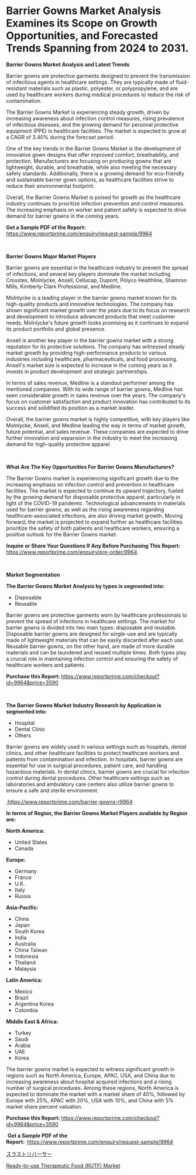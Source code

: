 <p><h1>Barrier Gowns Market Analysis Examines its Scope on Growth Opportunities, and Forecasted Trends Spanning from 2024 to 2031.</h1></p><p><strong>Barrier Gowns Market Analysis and Latest Trends</strong></p>
<p><p>Barrier gowns are protective garments designed to prevent the transmission of infectious agents in healthcare settings. They are typically made of fluid-resistant materials such as plastic, polyester, or polypropylene, and are used by healthcare workers during medical procedures to reduce the risk of contamination.</p><p>The Barrier Gowns Market is experiencing steady growth, driven by increasing awareness about infection control measures, rising prevalence of infectious diseases, and the growing demand for personal protective equipment (PPE) in healthcare facilities. The market is expected to grow at a CAGR of 3.40% during the forecast period.</p><p>One of the key trends in the Barrier Gowns Market is the development of innovative gown designs that offer improved comfort, breathability, and protection. Manufacturers are focusing on producing gowns that are lightweight, durable, and breathable, while also meeting the necessary safety standards. Additionally, there is a growing demand for eco-friendly and sustainable barrier gown options, as healthcare facilities strive to reduce their environmental footprint.</p><p>Overall, the Barrier Gowns Market is poised for growth as the healthcare industry continues to prioritize infection prevention and control measures. The increasing emphasis on worker and patient safety is expected to drive demand for barrier gowns in the coming years.</p></p>
<p><strong>Get a Sample PDF of the Report:&nbsp;</strong> <a href="https://www.reportprime.com/enquiry/request-sample/9964">https://www.reportprime.com/enquiry/request-sample/9964</a></p>
<p>&nbsp;</p>
<p><strong>Barrier Gowns Major Market Players</strong></p>
<p><p>Barrier gowns are essential in the healthcare industry to prevent the spread of infections, and several key players dominate the market including Crosstex, Molnlycke, Ansell, Cellucap, Dupont, Polyco Healthline, Shamron Mills, Kimberly-Clark Professional, and Medline.</p><p>Molnlycke is a leading player in the barrier gowns market known for its high-quality products and innovative technologies. The company has shown significant market growth over the years due to its focus on research and development to introduce advanced products that meet customer needs. Molnlycke's future growth looks promising as it continues to expand its product portfolio and global presence.</p><p>Ansell is another key player in the barrier gowns market with a strong reputation for its protective solutions. The company has witnessed steady market growth by providing high-performance products to various industries including healthcare, pharmaceuticals, and food processing. Ansell's market size is expected to increase in the coming years as it invests in product development and strategic partnerships.</p><p>In terms of sales revenue, Medline is a standout performer among the mentioned companies. With its wide range of barrier gowns, Medline has seen considerable growth in sales revenue over the years. The company's focus on customer satisfaction and product innovation has contributed to its success and solidified its position as a market leader.</p><p>Overall, the barrier gowns market is highly competitive, with key players like Molnlycke, Ansell, and Medline leading the way in terms of market growth, future potential, and sales revenue. These companies are expected to drive further innovation and expansion in the industry to meet the increasing demand for high-quality protective apparel.</p></p>
<p>&nbsp;</p>
<p><strong>What Are The Key Opportunities For Barrier Gowns Manufacturers?</strong></p>
<p><p>The Barrier Gowns market is experiencing significant growth due to the increasing emphasis on infection control and prevention in healthcare facilities. The market is expected to continue its upward trajectory, fueled by the growing demand for disposable protective apparel, particularly in light of the COVID-19 pandemic. Technological advancements in materials used for barrier gowns, as well as the rising awareness regarding healthcare-associated infections, are also driving market growth. Moving forward, the market is projected to expand further as healthcare facilities prioritize the safety of both patients and healthcare workers, ensuring a positive outlook for the Barrier Gowns market.</p></p>
<p><strong>Inquire or Share Your Questions If Any Before Purchasing This Report:</strong> <a href="https://www.reportprime.com/enquiry/pre-order/9964">https://www.reportprime.com/enquiry/pre-order/9964</a></p>
<p>&nbsp;</p>
<p><strong>Market Segmentation</strong></p>
<p><strong>The Barrier Gowns Market Analysis by types is segmented into:</strong></p>
<p><ul><li>Disposable</li><li>Reusable</li></ul></p>
<p><p>Barrier gowns are protective garments worn by healthcare professionals to prevent the spread of infections in healthcare settings. The market for barrier gowns is divided into two main types: disposable and reusable. Disposable barrier gowns are designed for single-use and are typically made of lightweight materials that can be easily discarded after each use. Reusable barrier gowns, on the other hand, are made of more durable materials and can be laundered and reused multiple times. Both types play a crucial role in maintaining infection control and ensuring the safety of healthcare workers and patients.</p></p>
<p><strong>Purchase this Report:&nbsp;</strong><a href="https://www.reportprime.com/checkout?id=9964&price=3590">https://www.reportprime.com/checkout?id=9964&price=3590</a></p>
<p>&nbsp;</p>
<p><strong>The Barrier Gowns Market Industry Research by Application is segmented into:</strong></p>
<p><ul><li>Hospital</li><li>Dental Clinic</li><li>Others</li></ul></p>
<p><p>Barrier gowns are widely used in various settings such as hospitals, dental clinics, and other healthcare facilities to protect healthcare workers and patients from contamination and infection. In hospitals, barrier gowns are essential for use in surgical procedures, patient care, and handling hazardous materials. In dental clinics, barrier gowns are crucial for infection control during dental procedures. Other healthcare settings such as laboratories and ambulatory care centers also utilize barrier gowns to ensure a safe and sterile environment.</p></p>
<p><a href="https://www.reportprime.com/barrier-gowns-r9964">&nbsp;https://www.reportprime.com/barrier-gowns-r9964</a></p>
<p><strong>In terms of Region, the Barrier Gowns Market Players available by Region are:</strong></p>
<p>
    <p> <strong> North America: </strong>
        <ul>
            <li>United States</li>
            <li>Canada</li>
        </ul>
        </p> 
    <p> <strong> Europe: </strong>
        <ul>
            <li>Germany</li>
            <li>France</li>
            <li>U.K.</li>
            <li>Italy</li>
            <li>Russia</li>
        </ul>
        </p> 
    <p> <strong> Asia-Pacific: </strong>
        <ul>
            <li>China</li>
            <li>Japan</li>
            <li>South Korea</li>
            <li>India</li>
            <li>Australia</li>
            <li>China Taiwan</li>
            <li>Indonesia</li>
            <li>Thailand</li>
            <li>Malaysia</li>
        </ul>
        </p> 
    <p> <strong> Latin America: </strong>
        <ul>
            <li>Mexico</li>
            <li>Brazil</li>
            <li>Argentina Korea</li>
            <li>Colombia</li>
        </ul>
        </p> 
    <p> <strong> Middle East & Africa: </strong>
        <ul>
            <li>Turkey</li>
            <li>Saudi</li>
            <li>Arabia</li>
            <li>UAE</li>
            <li>Korea</li>
        </ul>
    </p>
    </p>
<p><p>The barrier gowns market is expected to witness significant growth in regions such as North America, Europe, APAC, USA, and China due to increasing awareness about hospital acquired infections and a rising number of surgical procedures. Among these regions, North America is expected to dominate the market with a market share of 40%, followed by Europe with 25%, APAC with 20%, USA with 10%, and China with 5% market share percent valuation.</p></p>
<p><strong>Purchase this Report: </strong><a href="https://www.reportprime.com/checkout?id=9964&price=3590">https://www.reportprime.com/checkout?id=9964&price=3590</a></p>
<p>&nbsp;<strong>Get a Sample PDF of the Report:&nbsp;&nbsp;</strong><a href="https://www.reportprime.com/enquiry/request-sample/9964">https://www.reportprime.com/enquiry/request-sample/9964</a></p>
<p><strong></strong></p>
<p><p><a href="https://github.com/SimeonBode1/Market-Research-Report-List-1/blob/main/375393479080.md">スラストリバーサー</a></p><p><a href="https://view.publitas.com/reportprime-1/ready-to-use-therapeutic-food-rutf-market-analysis-and-sze-forecasted-for-period-from-2024-to-2031/">Ready-to-use Therapeutic Food (RUTF) Market</a></p></p>